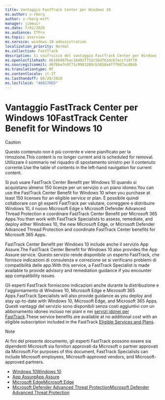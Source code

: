 ```yaml
---
title: Vantaggio FastTrack Center per Windows 10
ms.author: v-rberg
author: v-rberg-msft
manager: jimmuir
ms.date: 7/01/2020
ms.audience: ITPro
ms.topic: overview
ms.service: windows-10-administration
localization_priority: Normal
ms.collection: FastTrack
description: Si usufruisce del vantaggio FastTrack Center per Windows 10 quando si acquistano * almeno* 150 licenze per un servizio o piano idoneo.
ms.openlocfilehash: 6616b967bac16402f732c56d763dc67accf19f70
ms.sourcegitcommit: d67bbe7e9f71c9983280cb3858a4fff0d7ac884b
ms.translationtype: MT
ms.contentlocale: it-IT
ms.lasthandoff: 08/20/2020
ms.locfileid: "46817665"
---
```

# <a name="fasttrack-center-benefit-for-windows-10"></a><span data-ttu-id="47c88-103">Vantaggio FastTrack Center per Windows 10</span><span class="sxs-lookup"><span data-stu-id="47c88-103">FastTrack Center Benefit for Windows 10</span></span>

> [!CAUTION]
> <span data-ttu-id="47c88-104">Questo contenuto non è più corrente e viene pianificato per la rimozione.</span><span class="sxs-lookup"><span data-stu-id="47c88-104">This content is no longer current and is scheduled for removal.</span></span> <span data-ttu-id="47c88-105">Utilizzare il sommario nel riquadro di spostamento sinistro per il contenuto corrente.</span><span class="sxs-lookup"><span data-stu-id="47c88-105">Use the table of contents in the left-hand navigation for current content.</span></span>

<span data-ttu-id="47c88-106">Si può usare FastTrack Center Benefit per Windows 10 quando si acquistano almeno 150 licenze per un servizio o un piano idoneo.</span><span class="sxs-lookup"><span data-stu-id="47c88-106">You can use the FastTrack Center Benefit for Windows 10 when you purchase at least 150 licenses for an eligible service or plan.</span></span> <span data-ttu-id="47c88-107">È possibile quindi collaborare con gli esperti FastTrack per valutare, correggere e distribuire Windows 10, il nuovo Microsoft Edge o Microsoft Defender Advanced Thread Protection e coordinare FastTrack Center Benefit per Microsoft 365 Apps.</span><span class="sxs-lookup"><span data-stu-id="47c88-107">You then work with FastTrack Specialists to assess, remediate, and deploy either Windows 10, the new Microsoft Edge, or Microsoft Defender Advanced Thread Protection and coordinate FastTrack Center benefits for Microsoft 365 Apps.</span></span> 

<span data-ttu-id="47c88-108">FastTrack Center Benefit per Windows 10 include anche il servizio App Assure.</span><span class="sxs-lookup"><span data-stu-id="47c88-108">The FastTrack Center Benefit for Windows 10 also provides the App Assure service.</span></span> <span data-ttu-id="47c88-109">Questo servizio rende disponibile un esperto FastTrack, che fornisce indicazioni di consulenza e correzione se si verificano problemi di compatibilità delle app.</span><span class="sxs-lookup"><span data-stu-id="47c88-109">With this service, a FastTrack Specialist is made available to provide advisory and remediation guidance if you encounter app compatibility issues.</span></span> 

<span data-ttu-id="47c88-110">Gli esperti FastTrack forniscono indicazioni anche durante la distribuzione e l'aggiornamento di Windows 10, Microsoft Edge e Microsoft 365 Apps.</span><span class="sxs-lookup"><span data-stu-id="47c88-110">FastTrack Specialists will also provide guidance as you deploy and stay up-to-date with Windows 10, Microsoft Edge, and Microsoft 365 Apps.</span></span> <span data-ttu-id="47c88-111">Questi vantaggi del servizio sono disponibili senza costi aggiuntivi con un abbonamento idoneo incluso nei piani e nei [servizi idonei per FastTrack](M365-eligible-services-and-plans.md).</span><span class="sxs-lookup"><span data-stu-id="47c88-111">These service benefits are available at no additional cost with an eligible subscription included in the FastTrack [Eligible Services and Plans](M365-eligible-services-and-plans.md).</span></span>
  
> [!NOTE]
> <span data-ttu-id="47c88-112">Ai fini del presente documento, gli esperti FastTrack possono essere sia dipendenti Microsoft sia fornitori approvati da Microsoft o partner approvati da Microsoft.</span><span class="sxs-lookup"><span data-stu-id="47c88-112">For purposes of this document, FastTrack Specialists can include Microsoft employees, Microsoft-approved vendors, and Microsoft-approved partners.</span></span> 
    
- [<span data-ttu-id="47c88-113">Windows 10</span><span class="sxs-lookup"><span data-stu-id="47c88-113">Windows 10</span></span>](Win-10-windows-10.md)
- [<span data-ttu-id="47c88-114">App Assure</span><span class="sxs-lookup"><span data-stu-id="47c88-114">App Assure</span></span>](Win-10-app-assure.md)
- [<span data-ttu-id="47c88-115">Microsoft Edge</span><span class="sxs-lookup"><span data-stu-id="47c88-115">Microsoft Edge</span></span>](Win-10-microsoft-edge.md)
- [<span data-ttu-id="47c88-116">Microsoft Defender Advanced Threat Protection</span><span class="sxs-lookup"><span data-stu-id="47c88-116">Microsoft Defender Advanced Threat Protection</span></span>](Win-10-microsoft-defender-atp.md)

